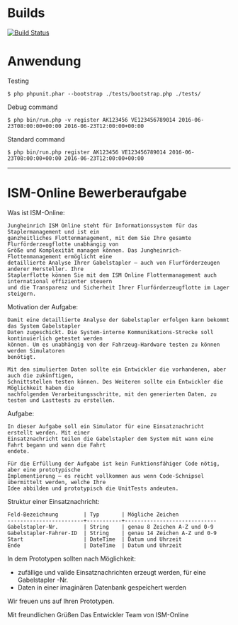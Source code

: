 # Builds

[![Build Status](https://eon.blue/jenkins/job/jungheinrich/badge/icon?style=plastic)](https://eon.blue/jenkins/job/jungheinrich)

# Anwendung

Testing

    $ php phpunit.phar --bootstrap ./tests/bootstrap.php ./tests/
  
Debug command  
   
    $ php bin/run.php -v register AK123456 VE123456789014 2016-06-23T08:00:00+00:00 2016-06-23T12:00:00+00:00

Standard command
  
    $ php bin/run.php register AK123456 VE123456789014 2016-06-23T08:00:00+00:00 2016-06-23T12:00:00+00:00

---------------------------------------------------------------------------------------------------

# ISM-Online Bewerberaufgabe

Was ist ISM-Online:

    Jungheinrich ISM Online steht für Informationssystem für das Staplermanagement und ist ein
    ganzheitliches Flottenmanagement, mit dem Sie Ihre gesamte Flurförderzeugflotte unabhängig von
    Größe und Komplexität managen können. Das Jungheinrich-Flottenmanagement ermöglicht eine
    detaillierte Analyse Ihrer Gabelstapler – auch von Flurförderzeugen anderer Hersteller. Ihre
    Staplerflotte können Sie mit dem ISM Online Flottenmanagement auch international effizienter steuern
    und die Transparenz und Sicherheit Ihrer Flurförderzeugflotte im Lager steigern.

Motivation der Aufgabe:

    Damit eine detaillierte Analyse der Gabelstapler erfolgen kann bekommt das System Gabelstapler
    Daten zugeschickt. Die System-interne Kommunikations-Strecke soll kontinuierlich getestet werden
    können. Um es unabhängig von der Fahrzeug-Hardware testen zu können werden Simulatoren
    benötigt.

    Mit den simulierten Daten sollte ein Entwickler die vorhandenen, aber auch die zukünftigen,
    Schnittstellen testen können. Des Weiteren sollte ein Entwickler die Möglichkeit haben die
    nachfolgenden Verarbeitungsschritte, mit den generierten Daten, zu testen und Lasttests zu erstellen.

Aufgabe:

    In dieser Aufgabe soll ein Simulator für eine Einsatznachricht erstellt werden. Mit einer
    Einsatznachricht teilen die Gabelstapler dem System mit wann eine Fahrt begann und wann die Fahrt
    endete.

    Für die Erfüllung der Aufgabe ist kein Funktionsfähiger Code nötig, aber eine prototypische
    Implementierung – es reicht vollkommen aus wenn Code-Schnipsel übermittelt werden, welche Ihre
    Idee abbilden und prototypisch die UnitTests andeuten.

Struktur einer Einsatznachricht:

    Feld-Bezeichnung		| Typ 		| Mögliche Zeichen
    ------------------------+-----------+-----------------------------
    Gabelstapler-Nr. 		| String	| genau 8 Zeichen A-Z und 0-9
    Gabelstapler-Fahrer-ID 	| String	| genau 14 Zeichen A-Z und 0-9
    Start 					| DateTime 	| Datum und Uhrzeit
    Ende 					| DateTime 	| Datum und Uhrzeit

In dem Prototypen sollten nach Möglichkeit:
- zufällige und valide Einsatznachrichten erzeugt werden, für eine Gabelstapler -Nr.
- Daten in einer imaginären Datenbank gespeichert werden

Wir freuen uns auf Ihren Prototypen.

Mit freundlichen Grüßen
Das Entwickler Team von ISM-Online
